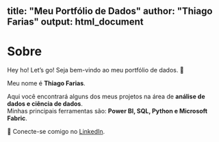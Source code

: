 title: "Meu Portfólio de Dados"
author: "Thiago Farias"
output: html_document
---

# Sobre  

Hey ho! Let’s go! Seja bem-vindo ao meu portfólio de dados. 🚀  

Meu nome é **Thiago Farias**.  

Aqui você encontrará alguns dos meus projetos na área de **análise de dados e ciência de dados**.  
Minhas principais ferramentas são: **Power BI, SQL, Python e Microsoft Fabric**.  


🔗 Conecte-se comigo no [LinkedIn](https://www.linkedin.com/in/thiago-farias-thiagofarias/).  
